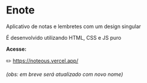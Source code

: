 # Enote
Aplicativo de notas e lembretes com um design singular

É desenvolvido utilizando HTML, CSS e JS puro


**Acesse:**

:pencil2: https://noteous.vercel.app/

*(obs: em breve será atualizado com novo nome)*
